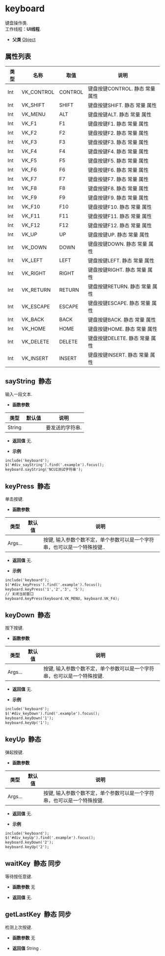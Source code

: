 # keyboard

<script src="docs/js/keyboard.js" type="text/javascript" charset="utf-8"></script>
 
  键盘操作类.<br>工作线程：**UI线程**.
  
* **父类** 
<a href="#api/apiObject">Object</a>&nbsp;

## 属性列表

<table class="table table-hover table-bordered ">
	<thead>
		<tr>
			<th class="col-xs-1">类型</th>
			<th class="col-xs-1">名称</th>
			<th class="col-xs-1">取值</th>
			<th>说明</th>
		</tr>
	</thead>
	<tbody>
		<tr>
	<td>Int</td>
	<td>VK_CONTROL</td>
	<td>CONTROL </td>
	<td>键盘按键CONTROL.  <span class="label label-static">静态</span> <span class="label label-const">常量</span> <span class="label label-property">属性</span> 
</td>
</tr><tr>
	<td>Int</td>
	<td>VK_SHIFT</td>
	<td>SHIFT </td>
	<td>键盘按键SHIFT. <span class="label label-static">静态</span> <span class="label label-const">常量</span> <span class="label label-property">属性</span> 
</td>
</tr><tr>
	<td>Int</td>
	<td>VK_MENU</td>
	<td>ALT </td>
	<td>键盘按键ALT. <span class="label label-static">静态</span> <span class="label label-const">常量</span> <span class="label label-property">属性</span> 
</td>
</tr><tr>
	<td>Int</td>
	<td>VK_F1</td>
	<td>F1 </td>
	<td>键盘按键F1.  <span class="label label-static">静态</span> <span class="label label-const">常量</span> <span class="label label-property">属性</span> 
</td>
</tr><tr>
	<td>Int</td>
	<td>VK_F2</td>
	<td>F2 </td>
	<td>键盘按键F2.  <span class="label label-static">静态</span> <span class="label label-const">常量</span> <span class="label label-property">属性</span> 
</td>
</tr><tr>
	<td>Int</td>
	<td>VK_F3</td>
	<td>F3 </td>
	<td>键盘按键F3.  <span class="label label-static">静态</span> <span class="label label-const">常量</span> <span class="label label-property">属性</span> 
</td>
</tr><tr>
	<td>Int</td>
	<td>VK_F4</td>
	<td>F4 </td>
	<td>键盘按键F4.  <span class="label label-static">静态</span> <span class="label label-const">常量</span> <span class="label label-property">属性</span> 
</td>
</tr><tr>
	<td>Int</td>
	<td>VK_F5</td>
	<td>F5 </td>
	<td>键盘按键F5.  <span class="label label-static">静态</span> <span class="label label-const">常量</span> <span class="label label-property">属性</span> 
</td>
</tr><tr>
	<td>Int</td>
	<td>VK_F6</td>
	<td>F6 </td>
	<td>键盘按键F6.  <span class="label label-static">静态</span> <span class="label label-const">常量</span> <span class="label label-property">属性</span> 
</td>
</tr><tr>
	<td>Int</td>
	<td>VK_F7</td>
	<td>F7 </td>
	<td>键盘按键F7.  <span class="label label-static">静态</span> <span class="label label-const">常量</span> <span class="label label-property">属性</span> 
</td>
</tr><tr>
	<td>Int</td>
	<td>VK_F8</td>
	<td>F8 </td>
	<td>键盘按键F8.  <span class="label label-static">静态</span> <span class="label label-const">常量</span> <span class="label label-property">属性</span> 
</td>
</tr><tr>
	<td>Int</td>
	<td>VK_F9</td>
	<td>F9 </td>
	<td>键盘按键F9.  <span class="label label-static">静态</span> <span class="label label-const">常量</span> <span class="label label-property">属性</span> 
</td>
</tr><tr>
	<td>Int</td>
	<td>VK_F10</td>
	<td>F10 </td>
	<td>键盘按键F10.  <span class="label label-static">静态</span> <span class="label label-const">常量</span> <span class="label label-property">属性</span> 
</td>
</tr><tr>
	<td>Int</td>
	<td>VK_F11</td>
	<td>F11 </td>
	<td>键盘按键F11.  <span class="label label-static">静态</span> <span class="label label-const">常量</span> <span class="label label-property">属性</span> 
</td>
</tr><tr>
	<td>Int</td>
	<td>VK_F12</td>
	<td>F12 </td>
	<td>键盘按键F12.  <span class="label label-static">静态</span> <span class="label label-const">常量</span> <span class="label label-property">属性</span> 
</td>
</tr><tr>
	<td>Int</td>
	<td>VK_UP</td>
	<td>UP </td>
	<td>键盘按键UP.  <span class="label label-static">静态</span> <span class="label label-const">常量</span> <span class="label label-property">属性</span> 
</td>
</tr><tr>
	<td>Int</td>
	<td>VK_DOWN</td>
	<td>DOWN </td>
	<td>键盘按键DOWN.  <span class="label label-static">静态</span> <span class="label label-const">常量</span> <span class="label label-property">属性</span> 
</td>
</tr><tr>
	<td>Int</td>
	<td>VK_LEFT</td>
	<td>LEFT </td>
	<td>键盘按键LEFT.  <span class="label label-static">静态</span> <span class="label label-const">常量</span> <span class="label label-property">属性</span> 
</td>
</tr><tr>
	<td>Int</td>
	<td>VK_RIGHT</td>
	<td>RIGHT </td>
	<td>键盘按键RIGHT.  <span class="label label-static">静态</span> <span class="label label-const">常量</span> <span class="label label-property">属性</span> 
</td>
</tr><tr>
	<td>Int</td>
	<td>VK_RETURN</td>
	<td>RETURN </td>
	<td>键盘按键RETURN.  <span class="label label-static">静态</span> <span class="label label-const">常量</span> <span class="label label-property">属性</span> 
</td>
</tr><tr>
	<td>Int</td>
	<td>VK_ESCAPE</td>
	<td>ESCAPE </td>
	<td>键盘按键ESCAPE.  <span class="label label-static">静态</span> <span class="label label-const">常量</span> <span class="label label-property">属性</span> 
</td>
</tr><tr>
	<td>Int</td>
	<td>VK_BACK</td>
	<td>BACK </td>
	<td>键盘按键BACK.  <span class="label label-static">静态</span> <span class="label label-const">常量</span> <span class="label label-property">属性</span> 
</td>
</tr><tr>
	<td>Int</td>
	<td>VK_HOME</td>
	<td>HOME </td>
	<td>键盘按键HOME.  <span class="label label-static">静态</span> <span class="label label-const">常量</span> <span class="label label-property">属性</span> 
</td>
</tr><tr>
	<td>Int</td>
	<td>VK_DELETE</td>
	<td>DELETE </td>
	<td>键盘按键DELETE.  <span class="label label-static">静态</span> <span class="label label-const">常量</span> <span class="label label-property">属性</span> 
</td>
</tr><tr>
	<td>Int</td>
	<td>VK_INSERT</td>
	<td>INSERT </td>
	<td>键盘按键INSERT.  <span class="label label-static">静态</span> <span class="label label-const">常量</span> <span class="label label-property">属性</span> 
</td>
</tr>
	</tbody>
</table>


## sayString &nbsp;<span class="label label-static">静态</span> 

  输入一段文本.
  
* **函数参数**

<table class="table table-hover table-bordered ">
	<thead>
		<tr>
			<th class="col-xs-1">类型</th>
			<th class="col-xs-1">默认值</th>
			<th>说明</th>
		</tr>
	</thead>
	<tbody>
		<tr>
	<td>String </td>
	<td></td>
	<td>要发送的字符串.</td>
</tr>
	</tbody>
</table>

* **返回值**
   无. 

* **示例**

```html
include('keyboard');
$('#div_sayString').find('.example').focus();
keyboard.sayString('NCUI测试字符串');

```


<div class="adoc" id="div_sayString"></div>


## keyPress &nbsp;<span class="label label-static">静态</span> 

  单击按键.
  
* **函数参数**

<table class="table table-hover table-bordered ">
	<thead>
		<tr>
			<th class="col-xs-1">类型</th>
			<th class="col-xs-1">默认值</th>
			<th>说明</th>
		</tr>
	</thead>
	<tbody>
		<tr>
	<td>Args... </td>
	<td></td>
	<td>按键, 输入参数个数不定，单个参数可以是一个字符串，也可以是一个特殊按键..</td>
</tr>
	</tbody>
</table>

* **返回值**
   无. 

* **示例**

```html
include('keyboard');
$('#div_keyPress').find('.example').focus();
keyboard.keyPress('1','2','3', '5');
// 关闭当前窗口
keyboard.keyPress(keyboard.VK_MENU, keyboard.VK_F4);

```


<div class="adoc" id="div_keyPress"></div>


## keyDown &nbsp;<span class="label label-static">静态</span> 

  按下按键.
  
* **函数参数**

<table class="table table-hover table-bordered ">
	<thead>
		<tr>
			<th class="col-xs-1">类型</th>
			<th class="col-xs-1">默认值</th>
			<th>说明</th>
		</tr>
	</thead>
	<tbody>
		<tr>
	<td>Args... </td>
	<td></td>
	<td>按键, 输入参数个数不定，单个参数可以是一个字符串，也可以是一个特殊按键.</td>
</tr>
	</tbody>
</table>

* **返回值**
   无. 

* **示例**

```html
include('keyboard');
$('#div_keyDown').find('.example').focus();
keyboard.keyDown('1');
keyboard.keyUp('1');

```


<div class="adoc" id="div_keyDown"></div>


## keyUp &nbsp;<span class="label label-static">静态</span> 

  弹起按键.
  
* **函数参数**

<table class="table table-hover table-bordered ">
	<thead>
		<tr>
			<th class="col-xs-1">类型</th>
			<th class="col-xs-1">默认值</th>
			<th>说明</th>
		</tr>
	</thead>
	<tbody>
		<tr>
	<td>Args... </td>
	<td></td>
	<td>按键, 输入参数个数不定，单个参数可以是一个字符串，也可以是一个特殊按键.</td>
</tr>
	</tbody>
</table>

* **返回值**
   无. 

* **示例**

```html
include('keyboard');
$('#div_keyUp').find('.example').focus();
keyboard.keyDown('2');
keyboard.keyUp('2');

```


<div class="adoc" id="div_keyUp"></div>


## waitKey &nbsp;<span class="label label-static">静态</span> <span class="label label-sync">同步</span> 

  等待按任意键.
  
* **函数参数**  无

* **返回值**
   无. 



<div class="adoc" id="div_waitKey"></div>


## getLastKey &nbsp;<span class="label label-static">静态</span> <span class="label label-sync">同步</span> 

  检测上次按键.
  
* **函数参数**  无

* **返回值**
  String . 

